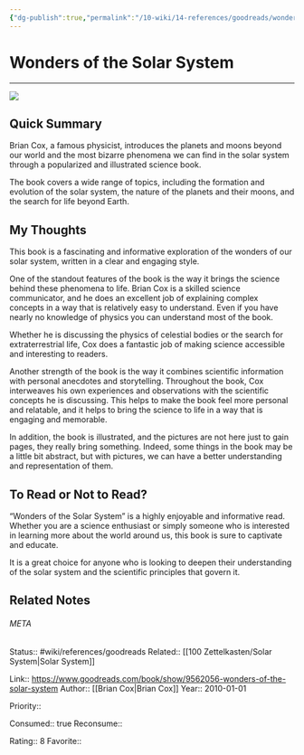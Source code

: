 ```yaml
---
{"dg-publish":true,"permalink":"/10-wiki/14-references/goodreads/wonders-of-the-solar-system-0007386907/","title":"Wonders of the Solar System"}
---
```


# Wonders of the Solar System
---
![](https://i.gr-assets.com/images/S/compressed.photo.goodreads.com/books/1327345392l/9562056.jpg)


## Quick Summary

Brian Cox, a famous physicist, introduces the planets and moons beyond our world and the most bizarre phenomena we can find in the solar system through a popularized and illustrated science book.

The book covers a wide range of topics, including the formation and evolution of the solar system, the nature of the planets and their moons, and the search for life beyond Earth.

## My Thoughts

This book is a fascinating and informative exploration of the wonders of our solar system, written in a clear and engaging style.

One of the standout features of the book is the way it brings the science behind these phenomena to life. Brian Cox is a skilled science communicator, and he does an excellent job of explaining complex concepts in a way that is relatively easy to understand. Even if you have nearly no knowledge of physics you can understand most of the book.

Whether he is discussing the physics of celestial bodies or the search for extraterrestrial life, Cox does a fantastic job of making science accessible and interesting to readers.

Another strength of the book is the way it combines scientific information with personal anecdotes and storytelling. Throughout the book, Cox interweaves his own experiences and observations with the scientific concepts he is discussing. This helps to make the book feel more personal and relatable, and it helps to bring the science to life in a way that is engaging and memorable.

In addition, the book is illustrated, and the pictures are not here just to gain pages, they really bring something. Indeed, some things in the book may be a little bit abstract, but with pictures, we can have a better understanding and representation of them.

## To Read or Not to Read?

“Wonders of the Solar System” is a highly enjoyable and informative read. Whether you are a science enthusiast or simply someone who is interested in learning more about the world around us, this book is sure to captivate and educate.

It is a great choice for anyone who is looking to deepen their understanding of the solar system and the scientific principles that govern it.


## Related Notes




###### META
Status:: #wiki/references/goodreads
Related:: [[100 Zettelkasten/Solar System\|Solar System]]

Link:: https://www.goodreads.com/book/show/9562056-wonders-of-the-solar-system
Author:: [[Brian Cox\|Brian Cox]]
Year:: 2010-01-01

Priority:: 

Consumed:: true
Reconsume:: 

Rating:: 8
Favorite:: 
